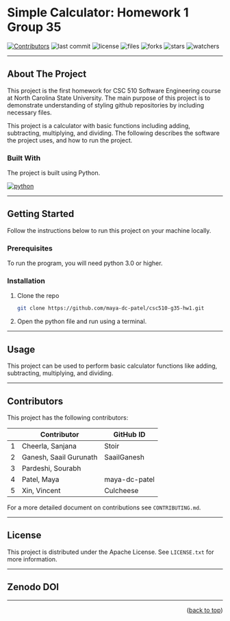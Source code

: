 # Simple Calculator: Homework 1 Group 35

[![Contributors][contributors]][contributors-url]
![last commit][last-commit]
![license][license]
![files][files]
![forks][forks]
![stars][stars]
![watchers][watchers]

<hr />

## About The Project

This project is the first homework for CSC 510 Software Engineering course at North Carolina State University. The main purpose of this project is to demonstrate understanding of styling github repositories by including necessary files.

This project is a calculator with basic functions including adding, subtracting, multiplying, and dividing. The following describes the software the project uses, and how to run the project.

### Built With

The project is built using Python.

[![python][python]][python-url]

<hr />

## Getting Started

Follow the instructions below to run this project on your machine locally.

### Prerequisites

To run the program, you will need python 3.0 or higher.

### Installation
1. Clone the repo
   ```sh
   git clone https://github.com/maya-dc-patel/csc510-g35-hw1.git
   ```
2. Open the python file and run using a terminal.

<hr />

## Usage

This project can be used to perform basic calculator functions like adding, subtracting, multiplying, and dividing.

<hr />

## Contributors

This project has the following contributors:

|    | Contributor            | GitHub ID     |
| -- | ---------------------- | ------------- |
|  1 | Cheerla, Sanjana       | Stoir         |
|  2 | Ganesh, Saail Gurunath | SaailGanesh   |
|  3 | Pardeshi, Sourabh      |               |
|  4 | Patel, Maya            | maya-dc-patel |
|  5 | Xin, Vincent           | Culcheese     |

For a more detailed document on contributions see `CONTRIBUTING.md`.

<hr />

## License

This project is distributed under the Apache License. See `LICENSE.txt` for more information.

<hr />

## Zenodo DOI

<hr />

<p align="right">(<a href="#readme-top">back to top</a>)</p>

[contributors]: https://img.shields.io/github/contributors/maya-dc-patel/csc510-g35-hw1
[contributors-url]: https://github.com/maya-dc-patel/csc510-g35-hw1/graphs/contributors

[last-commit]: https://img.shields.io/github/last-commit/maya-dc-patel/csc510-g35-hw1

[license]: https://img.shields.io/badge/license-Apache-blue

[files]: https://img.shields.io/github/directory-file-count/maya-dc-patel/csc510-g35-hw1

[forks]: https://img.shields.io/github/forks/maya-dc-patel/csc510-g35-hw1?style=social

[stars]: https://img.shields.io/github/stars/maya-dc-patel/csc510-g35-hw1?style=social

[watchers]: https://img.shields.io/github/watchers/maya-dc-patel/csc510-g35-hw1?style=social

[python]: https://img.shields.io/badge/python-%3E%3D3.0-blue
[python-url]: https://www.python.org/